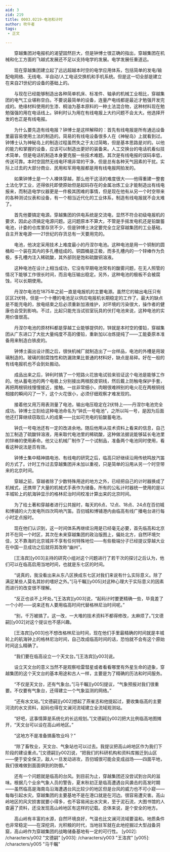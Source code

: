 ```yaml
---
aid: 3
zid: 219
title: 0003.0219-电池和计时
author: 吹牛者
tags: 
 - 正文

---
```




　　穿越集团对电报机的渴望固然巨大，但是钟博士很正确的指出，穿越集团在机械和化工方面的飞越式发展还不足以支持电学的发展。电学发展任重道远。

　　现在穿越集团建立起了远远超越本时空的电学应用体系，包括简单的发电/输配电网络、无线电、半自动/人工电话交换机和手机系统。但是这一切全部是建立在来自21世纪的设备的基础上的。

　　与现在已经能够制造出各种简单机床、标准件、轴承的机械工业相比，穿越集团的电气工业堪称空白。不要说最简单的设备，连量产电线都是最近才勉强开发完成的。绝缘材料使用的生漆、桐油为基本原料的一种土法混合物，这种材料现在勉勉强强的用在电话线上。钟利时认为用在有线电报上大约问题不会太大。他选择开发的也正是有线电报。

　　为什么要先造有线电报？钟博士是这样解释的：首先有线电报是所有通迅设备里最容易使用土法的制造的。简易的有线电设备很多人在《神秘岛》上就看到过。钟博士认为神秘岛上的制造过程虽然失之于太过简略，但是基本思路是对的。以他的能力和掌握的设备，应该可以制造出更好的装备来。人工交换台的电话机看似技术简单，但是电话机制造本身要克服一些技术难题。其次是有线电报的误码率低，传送可靠。本时空固然无线电环境非常的干净，但是总有各种天气因素的干扰。实际上过去的大部分商业、民用和军用电报都是用有线电报网拍发的。

　　如果钟博士是一个人裸体穿越，那么他干这活的难度很大——他得重建一整套土法化学工业，还得依托即使原始但是起码存在的金属冶炼工业才能制造出有线电报来，而制造电学仪器更是一件极其困难的事情，但是现在他有从另一个时空带来的各种测试仪表和设备，有一个相当近代化的工业体系，制造有线电报就不会太难了。

　　首先他要搞定电源。穿越集团的供电系统是交流电，显然不符合初级电报机的要求，因此必须搞定电源问题。这问题原本不算大，不管是手摇发电机还是铅酸蓄电池，计委的仓库里存货不少，但是钟博士决定要完全立足穿越集团的工业基础，自主开发电源——21世纪的存货总有一天要用完的。

　　电池，他决定采用技术上难度最小的丹涅尔电池。这种电池是用一个铜制的圆桶和一个装在其内的多孔槽组成的。铜圆桶是正极，而多孔槽内的一个锌棒作为负极，多孔槽内注入稀硫酸，其外部则是饱和硫酸铜溶液。

　　这种电池在设计上相当成功，它没有早期电池常有的酸雾问题，在无人照管的情况下能够工作很长时间，而且电压输出稳定。另外，这种电池的极板不会被腐蚀，可以长期使用。

　　丹涅尔电池在1875年之前一直是电报机的主要电源。虽然它的输出电压只有区区2伏特，但是一个十槽的电池足以供应电报机长期稳定的工作了。最大的缺点是不能充电的，放电结束之后必须重新加液维护，对环境的污染很大，操作者的健康也会受到影响。不过，比起只能充当试验室玩具的伏打电池来说，这种电池的实用价值很高。

　　丹涅尔电池的原材料都是穿越工业能够提供的，锌就是本时空的倭铅，穿越集团从广东进口了大批大量纯度不高的倭铅，重新加以冶炼提纯了——工能委原本准备用来制造白铁皮的。

　　钟博士画出设计图之后，很快机械厂就制造出了一台样品，电池的外槽是用玻璃制造的。玻璃的耐腐蚀性和防漏效果比普通的材料好，缺点是易碎。好在一般的有线电报机也不会到处搬动。

　　成品出来之后，钟利时搞了一个短路火花放电试验来验证这个电池是能够工作的。他从蓄电池的两个电极上分别接出两根胶皮铜线，然后戴上防触电保护手套，再把两根铜线慢慢接近，接触。一丝非常细小，肉眼很难辨别的电火花在两根铜线相接的瞬间闪了一下，这个火花很小，必须仔细观察才难发现的。

　　接着他又用万用表测量了电池，输出电压稳定在2伏特上——丹涅尔电池完全成功。钟博士立刻给这种电池命名为“钟氏一号电池”，之所以叫一号，是因为后面他还打算继续窃取后人的成果——比如可充电的铅酸蓄电池。

　　钟氏一号电池还有一定的改进余地。随后他用从技术资料上看来的信息，自己加工制造了硫酸锌溶液，用来取代电池里的稀硫酸，这种做法据说能够延长电池里的锌棒的使用寿命。他又让机械厂制作了一个试制品，准备两个电池同时使用，看看这种说法是否有效。

　　钟博士集中精神搞电池、有线电的研究之后，临高只好继续沿用传统鸣放汽笛的方式了。计时工作过去穿越集团并未加以重视，只是简单的沿用从另一个时空带来的北京时间。

　　穿越之前，穿越者除了少数特殊用途的地方之外，已经把自己的计时器换成了机械式，还携带了大量的机械式手表作为储备。所有的公私计时器统一使用的是以丰城轮上的航海钟显示的格林尼治时间校准计算出来的北京时间。

　　为了给土著和穿越者进行公共报时，每天的6点、12点、18点、24点在百仞城和博铺的火力发电所四次鸣响汽笛。百仞城和博铺港内由临高有线广播电台进行每小时定点报时。

　　现在他们认识到，这一时间体系再继续沿用是已经毫无必要，首先临高和北京并不在同一个时区，其次在未来穿越集团的政治版图上，偏处北方，自然环境欠佳，又不靠海的北京城并不享有任何特殊地位——有些极端分子已经提议穿越大业在中国一旦成功之后就将其改称“幽州”。

　　[王洛宾][y003]主持的研究小组对这个问题进行了若干次的探讨之后认为，他们可以在临高启用当地时间，也就是东七区的时间。

　　“说真的，我没看出来从东八区换成东七区对我们来说有什么实际意义。除了满足某些人莫名其妙的嗜好之外。”[马千瞩][y005]对这种心理大于实际意义的因素而进行的改变很不理解。

　　“反正也谈不上坏处。”[王洛宾][y003]说，“起码计时要更精确一些，毕竟差了一个小时——说来还有人要用临高时间代替格林尼治时间呢。”

　　“别，千万被搞了。这一改，一大堆的技术资料不都得修改，太麻烦了。”[文德嗣][y002]对这个提议也不感兴趣。

　　[王洛宾][y003]也不想改格林尼治时间，现在他们手里最精确的时间就是丰城轮上的航海钟上的格林尼治时间，自己改成临高时间的话，恐怕就不会有这个原始时间这么精确了。

　　“我们要在临高设立一个天文台。”[王洛宾][y003]说。

　　设立天文台的意义当然不是观察哈雷彗星或者看看哪里有外星生命的迹象，穿越集团的这个天文台的基本用途和古人一样，主要是为了精确的历法和时间服务。

　　“不仅是天文台，还有气象台。”[马千瞩][y005]提议，“气象预报对我们很重要。不仅要有气象台，还得建立一个气象监测的网络。”

　　“还有水文站。”[文德嗣][y002]想起了燕雀志和他提起过，要收集临高的主要河流的水文资料，起码也得在文澜河流域建立全流域观测站。

　　“好吧，这事情算是系统化的长远规划。”[文德嗣][y002]把大比例临高地图摊开，“天文台可以设在高山岭地区。”

　　“这地方不是准备搞畜牧业吗？”

　　“除了畜牧业，天文台、气象站也可以过去。我提议把高山岭地区作为我们下阶段的建设重点。”[文德嗣][y002]说，“把我们的科研机构和资料库搬迁到山区——便于安全保卫，敌人一旦发动进攻，百仞城很可能会变成战场——四面平地，我们很难做到面面俱到的防御。”

　　还有一个问题就是临高的台风。到目前为止，穿越集团还没尝试到台风的滋味。根据几个业余气象人员的警告，夏末秋初正是临高遭遇台风袭击的高发时期——虽然临高是海南岛沿海遭遇台风比较少的地区但是台风的威力也不可小窥——每每引起水灾。穿越集团的主要基地不是在港口就是在河边。很容易遭灾害。高山岭地区的风灾损害就要小得多，也不容易闹出水灾来，至于泥石流，大图书馆的人查遍了资料，还没发现高山岭地区有这样的记载。总体来说，是个安全的地方。

　　高山岭有丰富的水源，自然环境良好，气温也比文澜河流域要温和。地质条件也非常稳定——在深挖洞，光积粮的时代，当地驻军就在此地挖掘过大型战备洞窟，高山岭作为穿越集团的战略储备基地有一定的可行性。
[y002]: /characters/y002 "文德嗣"
[y003]: /characters/y003 "王洛宾"
[y005]: /characters/y005 "马千瞩"


